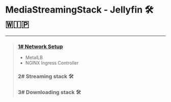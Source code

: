 # MediaStreamingStack - Jellyfin 🛠️ 🇼🇮🇵
___

> ### [1# Network Setup](./network)
> - MetalLB
> - NGINX Ingress Controller
>
> 
> ### 2# Streaming stack 🛠️
> 
> ### 3# Downloading stack 🛠️
> 
